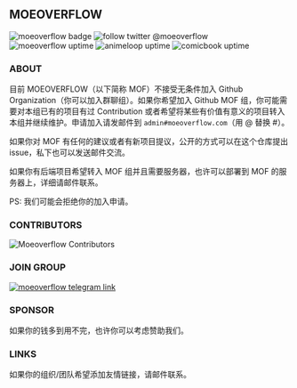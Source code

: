 ## MOEOVERFLOW

![moeoverflow badge](https://img.shields.io/static/v1.svg?label=moe&message=overflow&labelColor=cb4042&color=333333) ![follow twitter @moeoverflow](https://img.shields.io/twitter/follow/moeoverflow.svg?logo=twitter&style=flat) ![moeoverflow uptime](https://img.shields.io/uptimerobot/ratio/m778916554-c6afeeed806e1251a2267baa.svg?label=moeoverflow%20uptime&style=flat) ![animeloop uptime](https://img.shields.io/uptimerobot/ratio/m780175941-bb35ba802dd8f1737de85f92.svg?label=animeloop%20uptime&style=flat) ![comicbook uptime](https://img.shields.io/uptimerobot/ratio/m778916555-7525e75dd1c33247e0bc5180.svg?label=comicbook%20uptime&style=flat)

### ABOUT

目前 MOEOVERFLOW（以下简称 MOF）不接受无条件加入 Github Organization（你可以加入群聊组）。如果你希望加入 Github MOF 组，你可能需要对本组已有的项目有过 Contribution 或者希望将某些有价值有意义的项目转入本组并继续维护。申请加入请发邮件到 `admin#moeoverflow.com`（用 @ 替换 #）。

如果你对 MOF 有任何的建议或者有新项目提议，公开的方式可以在这个仓库提出 issue，私下也可以发送邮件交流。

如果你有后端项目希望转入 MOF 组并且需要服务器，也许可以部署到 MOF 的服务器上，详细请邮件联系。

PS: 我们可能会拒绝你的加入申请。

### CONTRIBUTORS

![Moeoverflow Contributors](https://opencollective.com/moeoverflow/contributors.svg?width=700)

### JOIN GROUP

[<img src="https://img.shields.io/static/v1.svg?style=for-the-badge&logo=telegram&label=%20&labelColor=555555&message=telegram&color=30a0d1" alt="moeoverflow telegram link">](https://t.me/joinchat/AynsiT6nsB1Vpa3xQQp4Zw)

### SPONSOR

如果你的钱多到用不完，也许你可以考虑赞助我们。

### LINKS

如果你的组织/团队希望添加友情链接，请邮件联系。